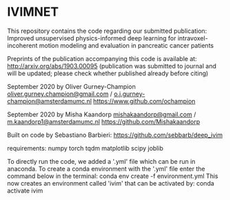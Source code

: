 # IVIMNET
This repository contains the code regarding our submitted publication: Improved unsupervised physics-informed deep learning for intravoxel-incoherent motion modeling and evaluation in pancreatic cancer patients

Preprints of the publication accompanying this code is available at:
http://arxiv.org/abs/1903.00095 (publication was submitted to journal and will be updated; please check whether published already before citing)

September 2020 by Oliver Gurney-Champion
oliver.gurney.champion@gmail.com / o.j.gurney-champion@amsterdamumc.nl
https://www.github.com/ochampion

September 2020 by Misha Kaandorp
mishakaandorp@gmail.com / m.kaandorp1@amsterdamumc.nl
https://github.com/Mishakaandorp 

Built on code by Sebastiano Barbieri: https://github.com/sebbarb/deep_ivim

requirements:
numpy
torch
tqdm
matplotlib
scipy
joblib

To directly run the code, we added a '.yml' file which can be run in anaconda. 
To create a conda environment with the '.yml' file enter the command below in the terminal: conda env create -f environment.yml
This now creates an environment called 'ivim' that can be activated by: conda activate ivim
